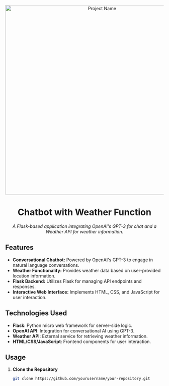 <p align="center">
  <img src="https://your-image-url.png" alt="Project Name" width="600">
</p>

<h1 align="center">Chatbot with Weather Function</h1>
<p align="center">
  <i>A Flask-based application integrating OpenAI's GPT-3 for chat and a Weather API for weather information.</i>
</p>

## Features

- **Conversational Chatbot:** Powered by OpenAI's GPT-3 to engage in natural language conversations.
- **Weather Functionality:** Provides weather data based on user-provided location information.
- **Flask Backend:** Utilizes Flask for managing API endpoints and responses.
- **Interactive Web Interface:** Implements HTML, CSS, and JavaScript for user interaction.

## Technologies Used

- **Flask**: Python micro web framework for server-side logic.
- **OpenAI API**: Integration for conversational AI using GPT-3.
- **Weather API**: External service for retrieving weather information.
- **HTML/CSS/JavaScript**: Frontend components for user interaction.

## Usage

1. **Clone the Repository**
   ```bash
   git clone https://github.com/yourusername/your-repository.git
